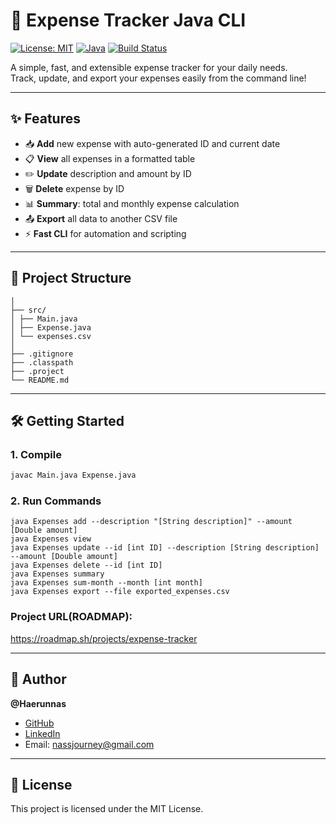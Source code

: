 # 🚀 Expense Tracker Java CLI

[![License: MIT](https://img.shields.io/badge/License-MIT-yellow.svg)](LICENSE) [![Java](https://img.shields.io/badge/Java-CLI-blue.svg)](https://www.java.com/) [![Build Status](https://img.shields.io/badge/build-passing-brightgreen.svg)]()

A simple, fast, and extensible expense tracker for your daily needs.  
Track, update, and export your expenses easily from the command line!

---

## ✨ Features

- 📥 **Add** new expense with auto-generated ID and current date
- 📋 **View** all expenses in a formatted table
- ✏️ **Update** description and amount by ID
- 🗑️ **Delete** expense by ID
- 📊 **Summary**: total and monthly expense calculation
- 📤 **Export** all data to another CSV file
- ⚡ **Fast CLI** for automation and scripting

---

## 📁 Project Structure
```expense-tracker/
│
├── src/
│ ├── Main.java
│ ├── Expense.java
│ └── expenses.csv
│
├── .gitignore
├── .classpath
├── .project
└── README.md
```
---

## 🛠️ Getting Started

### 1. Compile

```bash
javac Main.java Expense.java
```

### 2. Run Commands
```
java Expenses add --description "[String description]" --amount [Double amount]
java Expenses view
java Expenses update --id [int ID] --description [String description] --amount [Double amount]
java Expenses delete --id [int ID]
java Expenses summary
java Expenses sum-month --month [int month]
java Expenses export --file exported_expenses.csv

```

### Project URL(ROADMAP):
https://roadmap.sh/projects/expense-tracker

---

## 👤 Author

**@Haerunnas**  
- [GitHub](https://github.com/hrnns-ti)
- [LinkedIn](https://linkedin.com/in/haerunnas)
- Email: nassjourney@gmail.com

---

## 📄 License

This project is licensed under the MIT License.
